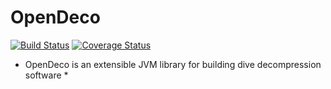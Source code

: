 OpenDeco
========
[![Build Status](https://travis-ci.org/opendeco/opendeco-scala.svg?branch=master)](https://travis-ci.org/opendeco/opendeco)
[![Coverage Status](https://coveralls.io/repos/opendeco/opendeco-scala/badge.svg?branch=master&service=github)](https://coveralls.io/github/opendeco/opendeco?branch=master)

* OpenDeco is an extensible JVM library for building dive decompression software *

